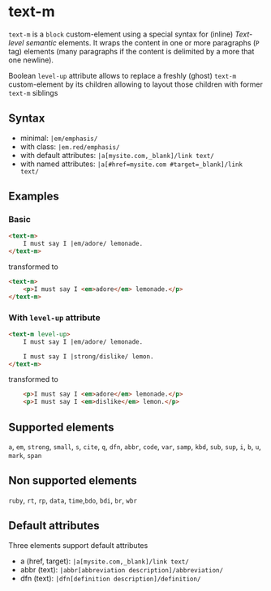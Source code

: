 # text-m

`text-m` is a `block` custom-element using a special syntax for (inline) *Text-level semantic* elements. It wraps the content in one or more paragraphs (`P` tag) elements (many paragraphs if the content is delimited by a more that one newline).

Boolean `level-up` attribute allows to replace a freshly (ghost) `text-m` custom-element by its children allowing to layout those children with former `text-m` siblings

## Syntax

- minimal: `|em/emphasis/`
- with class: `|em.red/emphasis/`
- with default attributes: `|a[mysite.com,_blank]/link text/`
- with named attributes: `|a[#href=mysite.com #target=_blank]/link text/`

## Examples

### Basic
```html
<text-m>
    I must say I |em/adore/ lemonade.
</text-m>
```
transformed to
```html
<text-m>
    <p>I must say I <em>adore</em> lemonade.</p>
</text-m>
```
### With `level-up` attribute
```html
<text-m level-up>
    I must say I |em/adore/ lemonade.

    I must say I |strong/dislike/ lemon.
</text-m>
```
transformed to
```html
    <p>I must say I <em>adore</em> lemonade.</p>
    <p>I must say I <em>dislike</em> lemon.</p>
```

## Supported elements

`a`, `em`, `strong`, `small`, `s`, `cite`, `q`, `dfn`, `abbr`, `code`, `var`, `samp`, `kbd`, `sub`, `sup`, `i`, `b`, `u`, `mark`, `span`

## Non supported elements

`ruby`, `rt`, `rp`, `data`, `time`,`bdo`, `bdi`, `br`, `wbr`

## Default attributes
Three elements support default attributes
- a (href, target): `|a[mysite.com,_blank]/link text/`
- abbr (text): `|abbr[abbreviation description]/abbreviation/`
- dfn (text): `|dfn[definition description]/definition/`









